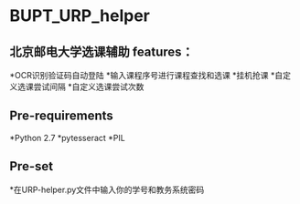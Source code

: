 # BUPT_URP_helper
北京邮电大学选课辅助
features：
--------------

*OCR识别验证码自动登陆
*输入课程序号进行课程查找和选课
*挂机抢课
*自定义选课尝试间隔
*自定义选课尝试次数

Pre-requirements
--------------

*Python 2.7
*pytesseract
*PIL

Pre-set
---------------

*在URP-helper.py文件中输入你的学号和教务系统密码
